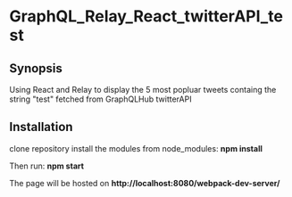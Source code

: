 # GraphQL_Relay_React_twitterAPI_test

## Synopsis
Using React and Relay to display the 5 most popluar tweets containg the string "test" fetched from GraphQLHub twitterAPI

## Installation
clone repository
install the modules from node_modules:  **npm install**


Then run: **npm start**


The page will be hosted on **http://localhost:8080/webpack-dev-server/**
